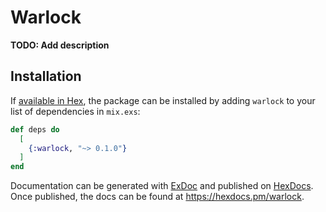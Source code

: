 # Warlock

**TODO: Add description**

## Installation

If [available in Hex](https://hex.pm/docs/publish), the package can be installed
by adding `warlock` to your list of dependencies in `mix.exs`:

```elixir
def deps do
  [
    {:warlock, "~> 0.1.0"}
  ]
end
```

Documentation can be generated with [ExDoc](https://github.com/elixir-lang/ex_doc)
and published on [HexDocs](https://hexdocs.pm). Once published, the docs can
be found at <https://hexdocs.pm/warlock>.

